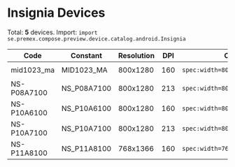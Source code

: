 # Insignia Devices

Total: **5** devices. Import: `import se.premex.compose.preview.device.catalog.android.Insignia`

| Code | Constant | Resolution | DPI | Compose Spec | Preview Usage |
|------|----------|------------|-----|-------------|---------------|
| mid1023_ma | MID1023_MA | 800x1280 | 160 | `spec:width=800px,height=1280px,dpi=160` | `@Preview(device = Insignia.MID1023_MA)` |
| NS-P08A7100 | NS_P08A7100 | 800x1280 | 213 | `spec:width=800px,height=1280px,dpi=213` | `@Preview(device = Insignia.NS_P08A7100)` |
| NS-P10A6100 | NS_P10A6100 | 800x1280 | 160 | `spec:width=800px,height=1280px,dpi=160` | `@Preview(device = Insignia.NS_P10A6100)` |
| NS-P10A7100 | NS_P10A7100 | 800x1280 | 213 | `spec:width=800px,height=1280px,dpi=213` | `@Preview(device = Insignia.NS_P10A7100)` |
| NS-P11A8100 | NS_P11A8100 | 768x1366 | 160 | `spec:width=768px,height=1366px,dpi=160` | `@Preview(device = Insignia.NS_P11A8100)` |

<!-- Generated automatically. Do not edit manually. -->
